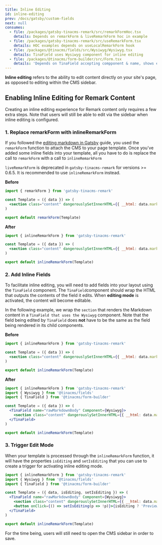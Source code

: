 ```yaml
---
title: Inline Editing
id: inline-editing
prev: /docs/gatsby/custom-fields
next: null
consumes:
  - file: /packages/gatsby-tinacms-remark/src/remarkFormHoc.tsx
    details: Depends on remarkForm & liveRemarkForm hoc in example
  - file: /packages/gatsby-tinacms-remark/src/useRemarkForm.tsx
    details: HOC examples depends on useLocalRemarkForm hook
  - file: /packages/@tinacms/fields/src/Wysiwyg/Wysiwyg.tsx
    details: TinaField uses Wysiwyg component for inline editing
  - file: /packages/@tinacms/form-builder/src/Form.tsx
    details: 'Depends on TinaField accepting compponent & name, shows example'
---
```


**Inline editing** refers to the ability to edit content directly on your site's page, as opposed to editing within the CMS sidebar.

## Enabling Inline Editing for Remark Content

Creating an inline editing experience for Remark content only requires a few extra steps. Note that users will still be able to edit via the sidebar when inline editing is configured.

### 1. Replace remarkForm with inlineRemarkForm

If you followed the [editing markdown in Gatsby](/docs/gatsby/markdown#editing-markdown-content) guide, you used the `remarkForm` function to attach the CMS to your page template. Once you've added some inline fields into your template, all you have to do is replace the call to `remarkForm` with a call to `inlineRemarkForm`

<tip>`liveRemarkForm` is deprecated in `gatsby-tinacms-remark` for versions >= 0.6.5. It is recommended to use `inlineRemarkForm` instead. </tip>

**Before**

```jsx
import { remarkForm } from 'gatsby-tinacms-remark'

const Template = ({ data }) => (
  <section class="content" dangerouslySetInnerHTML={{ __html: data.markdownRemark.html }}></section>
)

export default remarkForm(Template)
```

**After**

```jsx
import { inlineRemarkForm } from 'gatsby-tinacms-remark'

const Template = ({ data }) => (
  <section class="content" dangerouslySetInnerHTML={{ __html: data.markdownRemark.html }}></section>
)

export default inlineRemarkForm(Template)
```

### 2. Add Inline Fields

To facilitate inline editing, you will need to add fields into your layout using the `TinaField` component. The `TinaField`component should wrap the HTML that outputs the contents of the field it edits. When **editing mode** is activated, the content will become editable.

In the following example, we wrap the `section` that renders the Markdown content in a `TinaField that uses the Wysiwyg` component. Note that the field being edited by `TinaField` does **not** have to be the same as the field being rendered in its child components.

**Before**

```jsx
import { inlineRemarkForm } from 'gatsby-tinacms-remark'

const Template = ({ data }) => (
  <section class="content" dangerouslySetInnerHTML={{ __html: data.markdownRemark.html }}></section>
)

export default inlineRemarkForm(Template)
```

**After**

```jsx
import { inlineRemarkForm } from 'gatsby-tinacms-remark'
import { Wysiwyg } from '@tinacms/fields'
import { TinaField } from '@tinacms/form-builder'

const Template = ({ data }) => (
  <TinaField name="rawMarkdownBody" Component={Wysiwyg}>
    <section class="content" dangerouslySetInnerHTML={{ __html: data.markdownRemark.html }}></section>
  </TinaField>
)

export default inlineRemarkForm(Template)
```

### 3. Trigger Edit Mode

When your template is processed through the `inlineRemarkForm` function, it will have the properties `isEditing` and `setIsEditing` that you can use to create a trigger for activating inline editing mode.

```jsx
import { inlineRemarkForm } from 'gatsby-tinacms-remark'
import { Wysiwyg } from '@tinacms/fields'
import { TinaField } from '@tinacms/form-builder'

const Template = ({ data, isEditing, setIsEditing }) => (
  <TinaField name="rawMarkdownBody" Component={Wysiwyg}>
    <section class="content" dangerouslySetInnerHTML={{ __html: data.markdownRemark.html }}></section>
    <button onClick={() => setIsEditing(p => !p)}>{isEditing ? 'Preview' : 'Edit'}</button>
  </TinaField>
)

export default inlineRemarkForm(Template)
```

For the time being, users will still need to open the CMS sidebar in order to save.
